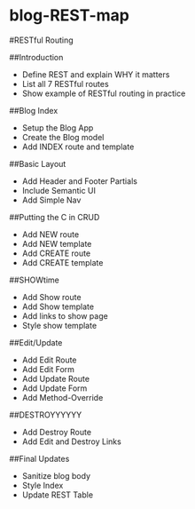 # blog-REST-map
#RESTful Routing

##Introduction
* Define REST and explain WHY it matters
* List all 7 RESTful routes
* Show example of RESTful routing in practice

##Blog Index
* Setup the Blog App
* Create the Blog model
* Add INDEX route and template

##Basic Layout
* Add Header and Footer Partials
* Include Semantic UI
* Add Simple Nav

##Putting the C in CRUD
* Add NEW route
* Add NEW template
* Add CREATE route
* Add CREATE template

##SHOWtime
* Add Show route
* Add Show template
* Add links to show page
* Style show template

##Edit/Update
* Add Edit Route
* Add Edit Form
* Add Update Route
* Add Update Form
* Add Method-Override

##DESTROYYYYYY
* Add Destroy Route
* Add Edit and Destroy Links

##Final Updates
* Sanitize blog body
* Style Index
* Update REST Table
